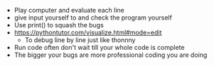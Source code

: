 - Play computer and evaluate each line
- give input yourself to and check the program yourself
- Use print() to squash the bugs
- https://pythontutor.com/visualize.html#mode=edit
	- To debug line by line just like thonnny
- Run code often don't wait till your whole code is complete
- The bigger your bugs are more professional coding you are doing